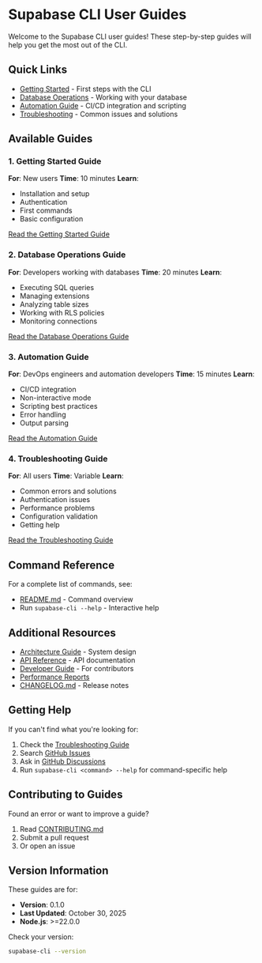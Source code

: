 # Supabase CLI User Guides

Welcome to the Supabase CLI user guides! These step-by-step guides will help you get the most out of the CLI.

## Quick Links

- [Getting Started](getting-started.md) - First steps with the CLI
- [Database Operations](database-operations.md) - Working with your database
- [Automation Guide](automation.md) - CI/CD integration and scripting
- [Troubleshooting](troubleshooting.md) - Common issues and solutions

## Available Guides

### 1. Getting Started Guide
**For**: New users
**Time**: 10 minutes
**Learn**:
- Installation and setup
- Authentication
- First commands
- Basic configuration

[Read the Getting Started Guide](getting-started.md)

### 2. Database Operations Guide
**For**: Developers working with databases
**Time**: 20 minutes
**Learn**:
- Executing SQL queries
- Managing extensions
- Analyzing table sizes
- Working with RLS policies
- Monitoring connections

[Read the Database Operations Guide](database-operations.md)

### 3. Automation Guide
**For**: DevOps engineers and automation developers
**Time**: 15 minutes
**Learn**:
- CI/CD integration
- Non-interactive mode
- Scripting best practices
- Error handling
- Output parsing

[Read the Automation Guide](automation.md)

### 4. Troubleshooting Guide
**For**: All users
**Time**: Variable
**Learn**:
- Common errors and solutions
- Authentication issues
- Performance problems
- Configuration validation
- Getting help

[Read the Troubleshooting Guide](troubleshooting.md)

## Command Reference

For a complete list of commands, see:
- [README.md](../../README.md#commands) - Command overview
- Run `supabase-cli --help` - Interactive help

## Additional Resources

- [Architecture Guide](../architecture/README.md) - System design
- [API Reference](../api/README.md) - API documentation
- [Developer Guide](../../CLAUDE.md) - For contributors
- [Performance Reports](../PERFORMANCE_BENCHMARKING_REPORT_PHASE3.md)
- [CHANGELOG.md](../../CHANGELOG.md) - Release notes

## Getting Help

If you can't find what you're looking for:

1. Check the [Troubleshooting Guide](troubleshooting.md)
2. Search [GitHub Issues](https://github.com/coastal-programs/supabase-cli/issues)
3. Ask in [GitHub Discussions](https://github.com/coastal-programs/supabase-cli/discussions)
4. Run `supabase-cli <command> --help` for command-specific help

## Contributing to Guides

Found an error or want to improve a guide?

1. Read [CONTRIBUTING.md](../../CONTRIBUTING.md)
2. Submit a pull request
3. Or open an issue

## Version Information

These guides are for:
- **Version**: 0.1.0
- **Last Updated**: October 30, 2025
- **Node.js**: >=22.0.0

Check your version:
```bash
supabase-cli --version
```
